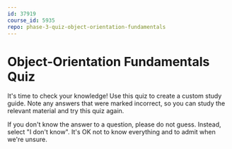 ```yaml
---
id: 37919
course_id: 5935
repo: phase-3-quiz-object-orientation-fundamentals
---
```


# Object-Orientation Fundamentals Quiz

It's time to check your knowledge! Use this quiz to create a custom study guide.
Note any answers that were marked incorrect, so you can study the relevant
material and try this quiz again.

If you don't know the answer to a question, please do not guess. Instead, select
"I don't know". It's OK not to know everything and to admit when we're unsure.
